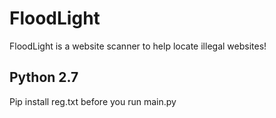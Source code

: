 # FloodLight
FloodLight is a website scanner to help locate illegal websites!

## Python 2.7
Pip install reg.txt before you run main.py
